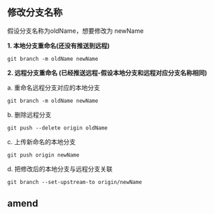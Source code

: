 
## 修改分支名称

假设分支名称为oldName，想要修改为 newName

**1. 本地分支重命名(还没有推送到远程)**

```shell
git branch -m oldName newName
```

**2. 远程分支重命名 (已经推送远程-假设本地分支和远程对应分支名称相同)**  

a. 重命名远程分支对应的本地分支

```shell
git branch -m oldName newName
```

b. 删除远程分支

```shell
git push --delete origin oldName
```

c. 上传新命名的本地分支

```shell
git push origin newName
```

d. 把修改后的本地分支与远程分支关联

```shell
git branch --set-upstream-to origin/newName
```


##  amend